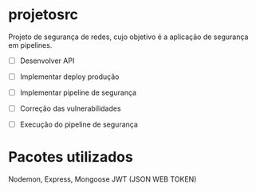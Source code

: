 # projetosrc
Projeto de segurança de redes, cujo objetivo é a aplicação de segurança em pipelines.


- [ ] Desenvolver API
- [ ] Implementar deploy produção
- [ ] Implementar pipeline de segurança
- [ ] Correção das vulnerabilidades
- [ ] Execução do pipeline de segurança


# Pacotes utilizados

Nodemon, Express, Mongoose JWT (JSON WEB TOKEN)